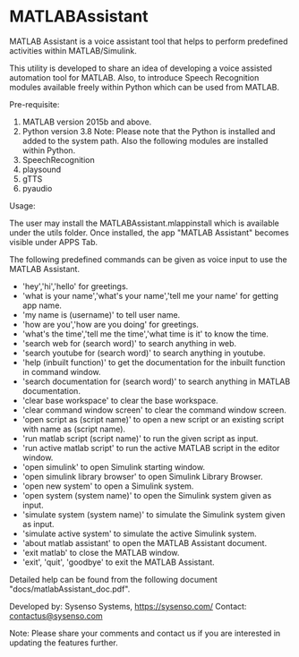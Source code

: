 # MATLABAssistant
MATLAB Assistant is a voice assistant tool that helps to perform predefined activities within MATLAB/Simulink.

This utility is developed to share an idea of developing a voice assisted automation tool for MATLAB. Also, to introduce Speech Recognition modules available freely within Python which can be used from MATLAB.

Pre-requisite:
1. MATLAB version 2015b and above.
2. Python version 3.8
Note: Please note that the Python is installed and added to the system path. Also the following modules are installed within Python.
1. SpeechRecognition
2. playsound
3. gTTS
4. pyaudio

Usage:

The user may install the MATLABAssistant.mlappinstall which is available under the utils folder. Once installed, the app "MATLAB Assistant" becomes visible under APPS Tab.

The following predefined commands can be given as voice input to use the MATLAB Assistant.

* 'hey','hi','hello' for greetings.
* 'what is your name','what's your name','tell me your name' for getting app name.
* 'my name is (username)' to tell user name.
* 'how are you','how are you doing' for greetings.
* 'what's the time','tell me the time','what time is it' to know the time.
* 'search web for (search word)' to search anything in web.
* 'search youtube for (search word)' to search anything in youtube.
* 'help (inbuilt function)' to get the documentation for the inbuilt function in command window.
* 'search documentation for (search word)' to search anything in MATLAB documentation.
* 'clear base workspace' to clear the base workspace.
* 'clear command window screen' to clear the command window screen.
* 'open script as (script name)' to open a new script or an existing script with name as (script name).
* 'run matlab script (script name)' to run the given script as input.
* 'run active matlab script' to run the active MATLAB script in the editor window.
* 'open simulink' to open Simulink starting window.
* 'open simulink library browser' to open Simulink Library Browser.
* 'open new system' to open a Simulink system.
* 'open system (system name)' to open the Simulink system given as input.
* 'simulate system (system name)' to simulate the Simulink system given as input.
* 'simulate active system' to simulate the active Simulink system.
* 'about matlab assistant' to open the MATLAB Assistant document.
* 'exit matlab' to close the MATLAB window.
* 'exit', 'quit', 'goodbye' to exit the MATLAB Assistant.

Detailed help can be found from the following document "docs/matlabAssistant_doc.pdf".

Developed by: Sysenso Systems, https://sysenso.com/
Contact: contactus@sysenso.com

Note: Please share your comments and contact us if you are interested in updating the features further.

